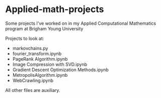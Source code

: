 # Applied-math-projects

Some projects I've worked on in my Applied Computational Mathematics program at Brigham Young University

Projects to look at:
- markovchains.py
- fourier_transform.ipynb
- PageRank Algorithm.ipynb
- Image Compression with SVD.ipynb
- Gradient Descent Optimization Methods.ipynb
- MetropolisAlgorithm.ipynb
- WebCrawling.ipynb

All other files are auxiliary.
